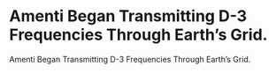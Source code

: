# Amenti Began Transmitting D-3 Frequencies Through Earth’s Grid.

Amenti Began Transmitting D-3 Frequencies Through Earth’s Grid.